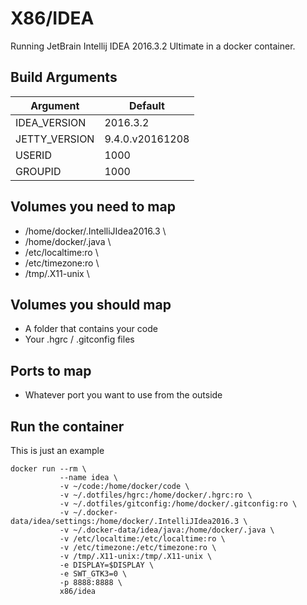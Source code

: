 # X86/IDEA

Running JetBrain Intellij IDEA 2016.3.2 Ultimate in a docker container.


## Build Arguments

| Argument      | Default         |
| ------------- | --------------- |
| IDEA_VERSION  | 2016.3.2        |
| JETTY_VERSION | 9.4.0.v20161208 |
| USERID        | 1000            |
| GROUPID       | 1000            |


## Volumes you need to map

- /home/docker/.IntelliJIdea2016.3 \
- /home/docker/.java \
- /etc/localtime:ro \
- /etc/timezone:ro \
- /tmp/.X11-unix \


## Volumes you should map

- A folder that contains your code
- Your .hgrc / .gitconfig files


## Ports to map

- Whatever port you want to use from the outside


## Run the container

This is just an example

```
docker run --rm \
           --name idea \
           -v ~/code:/home/docker/code \
           -v ~/.dotfiles/hgrc:/home/docker/.hgrc:ro \
           -v ~/.dotfiles/gitconfig:/home/docker/.gitconfig:ro \
           -v ~/.docker-data/idea/settings:/home/docker/.IntelliJIdea2016.3 \
           -v ~/.docker-data/idea/java:/home/docker/.java \
           -v /etc/localtime:/etc/localtime:ro \
           -v /etc/timezone:/etc/timezone:ro \
           -v /tmp/.X11-unix:/tmp/.X11-unix \
           -e DISPLAY=$DISPLAY \
           -e SWT_GTK3=0 \
           -p 8888:8888 \
           x86/idea
```
